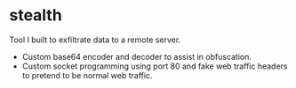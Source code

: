 # stealth
Tool I built to exfiltrate data to a remote server.
- Custom base64 encoder and decoder to assist in obfuscation.
- Custom socket programming using port 80 and fake web traffic headers to pretend to be normal web traffic.
